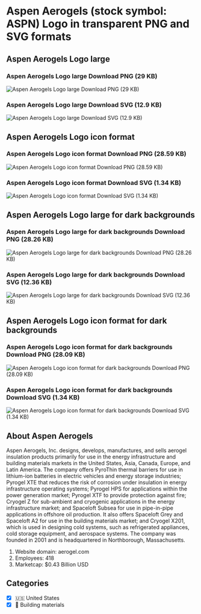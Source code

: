 # Aspen Aerogels (stock symbol: ASPN) Logo in transparent PNG and SVG formats

## Aspen Aerogels Logo large

### Aspen Aerogels Logo large Download PNG (29 KB)

![Aspen Aerogels Logo large Download PNG (29 KB)](/img/orig/ASPN_BIG-52a64c1c.png)

### Aspen Aerogels Logo large Download SVG (12.9 KB)

![Aspen Aerogels Logo large Download SVG (12.9 KB)](/img/orig/ASPN_BIG-f90c0b54.svg)

## Aspen Aerogels Logo icon format

### Aspen Aerogels Logo icon format Download PNG (28.59 KB)

![Aspen Aerogels Logo icon format Download PNG (28.59 KB)](/img/orig/ASPN-fd58d6f5.png)

### Aspen Aerogels Logo icon format Download SVG (1.34 KB)

![Aspen Aerogels Logo icon format Download SVG (1.34 KB)](/img/orig/ASPN-0244f8e6.svg)

## Aspen Aerogels Logo large for dark backgrounds

### Aspen Aerogels Logo large for dark backgrounds Download PNG (28.26 KB)

![Aspen Aerogels Logo large for dark backgrounds Download PNG (28.26 KB)](/img/orig/ASPN_BIG.D-e29ea891.png)

### Aspen Aerogels Logo large for dark backgrounds Download SVG (12.36 KB)

![Aspen Aerogels Logo large for dark backgrounds Download SVG (12.36 KB)](/img/orig/ASPN_BIG.D-762a223e.svg)

## Aspen Aerogels Logo icon format for dark backgrounds

### Aspen Aerogels Logo icon format for dark backgrounds Download PNG (28.09 KB)

![Aspen Aerogels Logo icon format for dark backgrounds Download PNG (28.09 KB)](/img/orig/ASPN.D-ed5fb5f0.png)

### Aspen Aerogels Logo icon format for dark backgrounds Download SVG (1.34 KB)

![Aspen Aerogels Logo icon format for dark backgrounds Download SVG (1.34 KB)](/img/orig/ASPN.D-bc163cf1.svg)

## About Aspen Aerogels

Aspen Aerogels, Inc. designs, develops, manufactures, and sells aerogel insulation products primarily for use in the energy infrastructure and building materials markets in the United States, Asia, Canada, Europe, and Latin America. The company offers PyroThin thermal barriers for use in lithium-ion batteries in electric vehicles and energy storage industries; Pyrogel XTE that reduces the risk of corrosion under insulation in energy infrastructure operating systems; Pyrogel HPS for applications within the power generation market; Pyrogel XTF to provide protection against fire; Cryogel Z for sub-ambient and cryogenic applications in the energy infrastructure market; and Spaceloft Subsea for use in pipe-in-pipe applications in offshore oil production. It also offers Spaceloft Grey and Spaceloft A2 for use in the building materials market; and Cryogel X201, which is used in designing cold systems, such as refrigerated appliances, cold storage equipment, and aerospace systems. The company was founded in 2001 and is headquartered in Northborough, Massachusetts.

1. Website domain: aerogel.com
2. Employees: 418
3. Marketcap: $0.43 Billion USD


## Categories
- [x] 🇺🇸 United States
- [x] 🧱 Building materials
